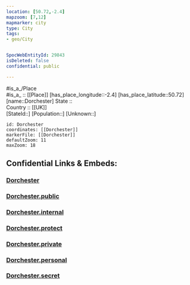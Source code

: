 ```yaml
---
location: [50.72,-2.4] 
mapzoom: [7,12] 
mapmarker: city 
type: City
tags:
- geo/City


SpocWebEntityId: 29843
isDeleted: false
confidential: public

---
```

#is_a_/Place  
#is_a_ :: [[Place]] 
[has_place_longitude::-2.4] 
[has_place_latitude::50.72] 
[name::Dorchester] 
State ::  
Country :: [[UK]]  
[StateId::] 
[Population::] 
[Unknown::] 


```leaflet
id: Dorchester
coordinates: [[Dorchester]] 
markerFile: [[Dorchester]] 
defaultZoom: 11 
maxZoom: 18
```


## Confidential Links & Embeds: 

### [Dorchester](/_Standards/Earth/Continent/Europe/Europe~North/UK/England/Regions~England/South_West_England/Dorset/cities~Dorset/WestDorset/cities~WestDorset/Dorchester.md) 

### [Dorchester.public](/_public/Earth/Continent/Europe/Europe~North/UK/England/Regions~England/South_West_England/Dorset/cities~Dorset/WestDorset/cities~WestDorset/Dorchester.public.md) 

### [Dorchester.internal](/_internal/Earth/Continent/Europe/Europe~North/UK/England/Regions~England/South_West_England/Dorset/cities~Dorset/WestDorset/cities~WestDorset/Dorchester.internal.md) 

### [Dorchester.protect](/_protect/Earth/Continent/Europe/Europe~North/UK/England/Regions~England/South_West_England/Dorset/cities~Dorset/WestDorset/cities~WestDorset/Dorchester.protect.md) 

### [Dorchester.private](/_private/Earth/Continent/Europe/Europe~North/UK/England/Regions~England/South_West_England/Dorset/cities~Dorset/WestDorset/cities~WestDorset/Dorchester.private.md) 

### [Dorchester.personal](/_personal/Earth/Continent/Europe/Europe~North/UK/England/Regions~England/South_West_England/Dorset/cities~Dorset/WestDorset/cities~WestDorset/Dorchester.personal.md) 

### [Dorchester.secret](/_secret/Earth/Continent/Europe/Europe~North/UK/England/Regions~England/South_West_England/Dorset/cities~Dorset/WestDorset/cities~WestDorset/Dorchester.secret.md)

